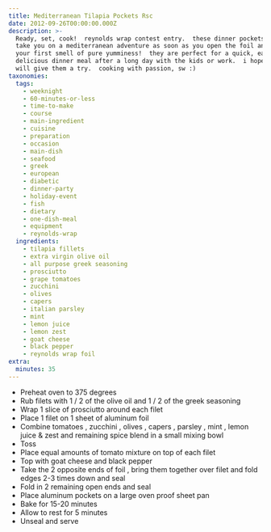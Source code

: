 ```yaml
---
title: Mediterranean Tilapia Pockets Rsc
date: 2012-09-26T00:00:00.000Z
description: >-
  Ready, set, cook!  reynolds wrap contest entry.  these dinner pockets will
  take you on a mediterranean adventure as soon as you open the foil and get
  your first smell of pure yumminess!  they are perfect for a quick, easy and
  delicious dinner meal after a long day with the kids or work.  i hope that you
  will give them a try.  cooking with passion, sw :)
taxonomies:
  tags:
    - weeknight
    - 60-minutes-or-less
    - time-to-make
    - course
    - main-ingredient
    - cuisine
    - preparation
    - occasion
    - main-dish
    - seafood
    - greek
    - european
    - diabetic
    - dinner-party
    - holiday-event
    - fish
    - dietary
    - one-dish-meal
    - equipment
    - reynolds-wrap
  ingredients:
    - tilapia fillets
    - extra virgin olive oil
    - all purpose greek seasoning
    - prosciutto
    - grape tomatoes
    - zucchini
    - olives
    - capers
    - italian parsley
    - mint
    - lemon juice
    - lemon zest
    - goat cheese
    - black pepper
    - reynolds wrap foil
extra:
  minutes: 35
---
```

 - Preheat oven to 375 degrees
 - Rub filets with 1 / 2 of the olive oil and 1 / 2 of the greek seasoning
 - Wrap 1 slice of prosciutto around each filet
 - Place 1 filet on 1 sheet of aluminum foil
 - Combine tomatoes , zucchini , olives , capers , parsley , mint , lemon juice & zest and remaining spice blend in a small mixing bowl
 - Toss
 - Place equal amounts of tomato mixture on top of each filet
 - Top with goat cheese and black pepper
 - Take the 2 opposite ends of foil , bring them together over filet and fold edges 2-3 times down and seal
 - Fold in 2 remaining open ends and seal
 - Place aluminum pockets on a large oven proof sheet pan
 - Bake for 15-20 minutes
 - Allow to rest for 5 minutes
 - Unseal and serve
